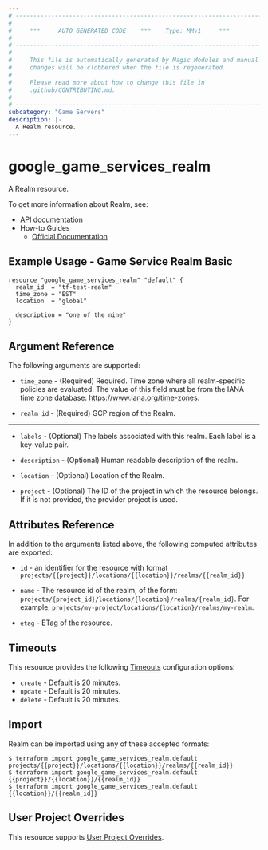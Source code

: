 ```yaml
---
# ----------------------------------------------------------------------------
#
#     ***     AUTO GENERATED CODE    ***    Type: MMv1     ***
#
# ----------------------------------------------------------------------------
#
#     This file is automatically generated by Magic Modules and manual
#     changes will be clobbered when the file is regenerated.
#
#     Please read more about how to change this file in
#     .github/CONTRIBUTING.md.
#
# ----------------------------------------------------------------------------
subcategory: "Game Servers"
description: |-
  A Realm resource.
---
```


# google\_game\_services\_realm

A Realm resource.


To get more information about Realm, see:

* [API documentation](https://cloud.google.com/game-servers/docs/reference/rest/v1beta/projects.locations.realms)
* How-to Guides
    * [Official Documentation](https://cloud.google.com/game-servers/docs)

## Example Usage - Game Service Realm Basic


```hcl
resource "google_game_services_realm" "default" {
  realm_id  = "tf-test-realm"
  time_zone = "EST"
  location  = "global"

  description = "one of the nine"
}
```

## Argument Reference

The following arguments are supported:


* `time_zone` -
  (Required)
  Required. Time zone where all realm-specific policies are evaluated. The value of
  this field must be from the IANA time zone database:
  https://www.iana.org/time-zones.

* `realm_id` -
  (Required)
  GCP region of the Realm.


- - -


* `labels` -
  (Optional)
  The labels associated with this realm. Each label is a key-value pair.

* `description` -
  (Optional)
  Human readable description of the realm.

* `location` -
  (Optional)
  Location of the Realm.

* `project` - (Optional) The ID of the project in which the resource belongs.
    If it is not provided, the provider project is used.


## Attributes Reference

In addition to the arguments listed above, the following computed attributes are exported:

* `id` - an identifier for the resource with format `projects/{{project}}/locations/{{location}}/realms/{{realm_id}}`

* `name` -
  The resource id of the realm, of the form:
  `projects/{project_id}/locations/{location}/realms/{realm_id}`. For
  example, `projects/my-project/locations/{location}/realms/my-realm`.

* `etag` -
  ETag of the resource.


## Timeouts

This resource provides the following
[Timeouts](https://developer.hashicorp.com/terraform/plugin/sdkv2/resources/retries-and-customizable-timeouts) configuration options:

- `create` - Default is 20 minutes.
- `update` - Default is 20 minutes.
- `delete` - Default is 20 minutes.

## Import


Realm can be imported using any of these accepted formats:

```
$ terraform import google_game_services_realm.default projects/{{project}}/locations/{{location}}/realms/{{realm_id}}
$ terraform import google_game_services_realm.default {{project}}/{{location}}/{{realm_id}}
$ terraform import google_game_services_realm.default {{location}}/{{realm_id}}
```

## User Project Overrides

This resource supports [User Project Overrides](https://registry.terraform.io/providers/hashicorp/google/latest/docs/guides/provider_reference#user_project_override).
